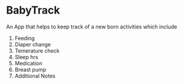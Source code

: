 # BabyTrack

An App that helps to keep track of a new born activities which include
  1) Feeding
  2) Diaper change
  3) Temerature check
  4) Sleep hrs
  5) Medication
  6) Breast pump
  7) Additional Notes
